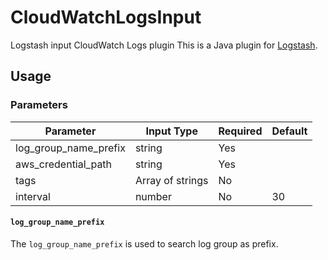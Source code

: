 # CloudWatchLogsInput
Logstash input CloudWatch Logs plugin 
This is a Java plugin for [Logstash](https://github.com/elastic/logstash).

## Usage

### Parameters
| Parameter | Input Type | Required | Default |
|-----------|------------|----------|---------|
| log_group_name_prefix | string | Yes | |
| aws_credential_path | string | Yes | |
| tags | Array of strings | No | |
| interval | number | No | 30 |


#### `log_group_name_prefix`
The `log_group_name_prefix` is used to search log group as prefix. 